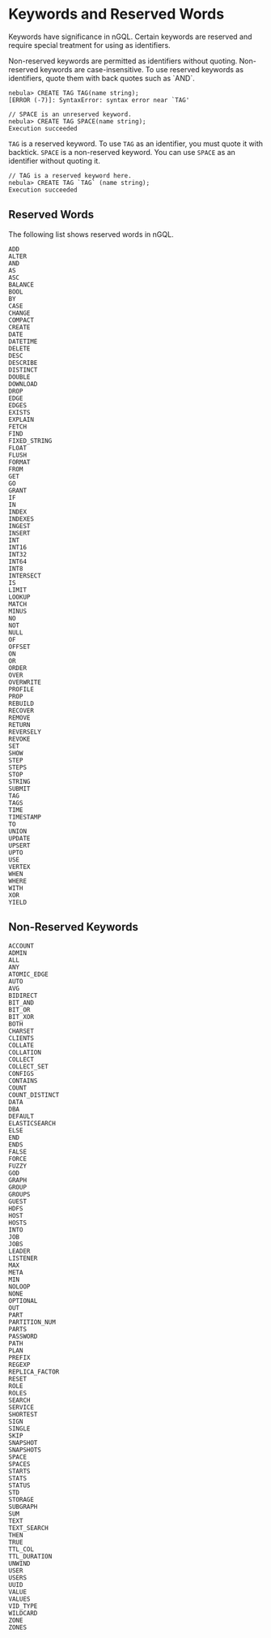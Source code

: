 # Keywords and Reserved Words

Keywords have significance in nGQL. Certain keywords are reserved and require special treatment for using as identifiers.

Non-reserved keywords are permitted as identifiers without quoting. Non-reserved keywords are case-insensitive. To use reserved keywords as identifiers, quote them with back quotes such as \`AND\`.

```ngql
nebula> CREATE TAG TAG(name string);
[ERROR (-7)]: SyntaxError: syntax error near `TAG'

// SPACE is an unreserved keyword.
nebula> CREATE TAG SPACE(name string);
Execution succeeded
```

`TAG` is a reserved keyword. To use `TAG` as an identifier, you must quote it with backtick. `SPACE` is a non-reserved keyword. You can use `SPACE` as an identifier without quoting it.

```ngql
// TAG is a reserved keyword here.
nebula> CREATE TAG `TAG` (name string);
Execution succeeded
```

## Reserved Words

The following list shows reserved words in nGQL.

```ngql
ADD
ALTER
AND
AS
ASC
BALANCE
BOOL
BY
CASE
CHANGE
COMPACT
CREATE
DATE
DATETIME
DELETE
DESC
DESCRIBE
DISTINCT
DOUBLE
DOWNLOAD
DROP
EDGE
EDGES
EXISTS
EXPLAIN
FETCH
FIND
FIXED_STRING
FLOAT
FLUSH
FORMAT
FROM
GET
GO
GRANT
IF
IN
INDEX
INDEXES
INGEST
INSERT
INT
INT16
INT32
INT64
INT8
INTERSECT
IS
LIMIT
LOOKUP
MATCH
MINUS
NO
NOT
NULL
OF
OFFSET
ON
OR
ORDER
OVER
OVERWRITE
PROFILE
PROP
REBUILD
RECOVER
REMOVE
RETURN
REVERSELY
REVOKE
SET
SHOW
STEP
STEPS
STOP
STRING
SUBMIT
TAG
TAGS
TIME
TIMESTAMP
TO
UNION
UPDATE
UPSERT
UPTO
USE
VERTEX
WHEN
WHERE
WITH
XOR
YIELD
```

## Non-Reserved Keywords

```ngql
ACCOUNT
ADMIN
ALL
ANY
ATOMIC_EDGE
AUTO
AVG
BIDIRECT
BIT_AND
BIT_OR
BIT_XOR
BOTH
CHARSET
CLIENTS
COLLATE
COLLATION
COLLECT
COLLECT_SET
CONFIGS
CONTAINS
COUNT
COUNT_DISTINCT
DATA
DBA
DEFAULT
ELASTICSEARCH
ELSE
END
ENDS
FALSE
FORCE
FUZZY
GOD
GRAPH
GROUP
GROUPS
GUEST
HDFS
HOST
HOSTS
INTO
JOB
JOBS
LEADER
LISTENER
MAX
META
MIN
NOLOOP
NONE
OPTIONAL
OUT
PART
PARTITION_NUM
PARTS
PASSWORD
PATH
PLAN
PREFIX
REGEXP
REPLICA_FACTOR
RESET
ROLE
ROLES
SEARCH
SERVICE
SHORTEST
SIGN
SINGLE
SKIP
SNAPSHOT
SNAPSHOTS
SPACE
SPACES
STARTS
STATS
STATUS
STD
STORAGE
SUBGRAPH
SUM
TEXT
TEXT_SEARCH
THEN
TRUE
TTL_COL
TTL_DURATION
UNWIND
USER
USERS
UUID
VALUE
VALUES
VID_TYPE
WILDCARD
ZONE
ZONES
```
